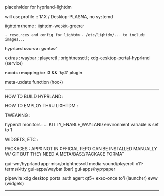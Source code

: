 

placeholder for hyprland-lightdm

will use profile :: 17.X / Desktop-PLASMA, no systemd

lightdm theme : lightdm-webkit-greeter

	- resources and config for lightdm - /etc/lightdm/... to include images...
	

hyprland source : gentoo'

extras : waybar ; playerctl ; brightnessctl ; xdg-desktop-portal-hyprland (service)

needs : mapping for i3 && 'hy3' plugin

meta-update function (hook)

----------------------------------------------------

HOW TO BUILD HYPRLAND : 





HOW TO EMPLOY THRU LIGHTDM : 





TWEAKING : 

hyperctl monitors : ...
KITTY_ENABLE_WAYLAND environment variable is set to 1


WIDGETS, ETC :




PACKAGES : APPS NOT IN OFFICIAL REPO CAN BE INSTALLED MANUALLY W/ GIT BUT THEY NEED A META/BASE/PACKAGE FORMAT



gui-wm/hyprland
app-misc/brightnessctl
media-sound/playerctl
x11-terms/kitty
gui-apps/waybar (bar)
gui-apps/hyprpaper

pipewire
xdg desktop portal
auth agent
qt5+
exec-once
tofi (launcher)
eww (widgets)





-------------------------------------------------



